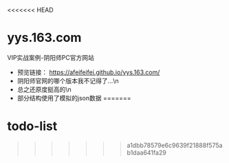 <<<<<<< HEAD
# yys.163.com
VIP实战案例-阴阳师PC官方网站

- 预览链接： https://afeifeifei.github.io/yys.163.com/
- 阴阳师官网的哪个版本我不记得了…\n
- 总之还原度挺高的\n
- 部分结构使用了模拟的json数据
=======
# todo-list
>>>>>>> a1dbb78579e6c9639f21888f575ab1daa641fa29
